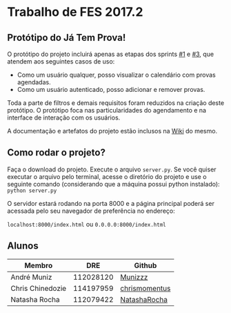 # Trabalho de FES 2017.2

## Protótipo do Já Tem Prova!

O protótipo do projeto incluirá apenas as etapas dos sprints [#1](https://github.com/NatashaRocha/fes20172/wiki/Cronograma#sprint-1) e [#3](https://github.com/NatashaRocha/fes20172/wiki/Cronograma#sprint-3), que atendem aos seguintes casos de uso:

- Como um usuário qualquer, posso visualizar o calendário com provas agendadas.
- Como um usuário autenticado, posso adicionar e remover provas.

Toda a parte de filtros e demais requisitos foram reduzidos na criação deste protótipo. O protótipo foca nas particularidades do agendamento e na interface de interação com os usuários.

A documentação e artefatos do projeto estão inclusos na [Wiki](https://github.com/NatashaRocha/fes20172/wiki) do mesmo.

## Como rodar o projeto?
Faça o download do projeto. Execute o arquivo ```server.py```. Se você quiser executar o arquivo pelo terminal, acesse o diretório do projeto e use o seguinte comando (considerando que a máquina possui python instalado):  
``` python server.py ```

O servidor estará rodando na porta 8000 e a página principal poderá ser acessada pelo seu navegador de preferência no endereço:  

``` localhost:8000/index.html ``` ou ```0.0.0.0:8000/index.html```

## Alunos
| Membro           | DRE       | Github                                            |
|------------------|-----------|---------------------------------------------------|
| André Muniz      | 112028120 | [Munizzz](https://github.com/Munizzz)             |
| Chris Chinedozie | 114197959 | [chrismomentus](https://github.com/chrismomentus) |
| Natasha Rocha    | 112079422 | [NatashaRocha](https://github.com/NatashaRocha)   |
